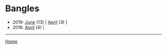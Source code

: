 # Bangles

  * 2019: 
      [June](./bangles-2019-06.md) (13) | 
      [April](./bangles-2019-04.md) (3) | 
  * 2016: 
      [April](./bangles-2016-04.md) (4) | 

----

[Home](../)
